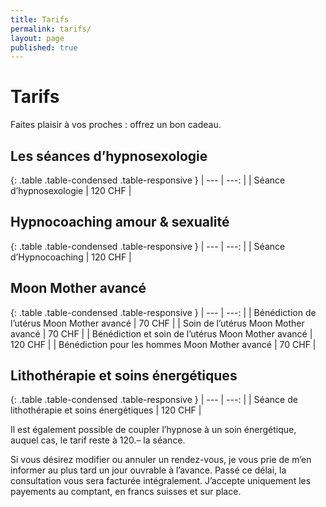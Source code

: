 ```yaml
---
title: Tarifs
permalink: tarifs/
layout: page
published: true
---
```


# Tarifs

Faites plaisir à vos proches : offrez un bon cadeau.

## Les séances d’hypnosexologie

{: .table .table-condensed .table-responsive }
| ---                                                | ---:         |
| Séance d’hypnosexologie                            | 120&nbsp;CHF |

## Hypnocoaching amour & sexualité

{: .table .table-condensed .table-responsive }
| ---                                                | ---:         |
| Séance d’Hypnocoaching                            | 120&nbsp;CHF |

## Moon Mother avancé

{: .table .table-condensed .table-responsive }
| ---                                                | ---:         |
| Bénédiction de l’utérus Moon Mother avancé         | 70&nbsp;CHF  |
| Soin de l’utérus Moon Mother avancé                | 70&nbsp;CHF  |
| Bénédiction et soin de l’utérus Moon Mother avancé | 120&nbsp;CHF |
| Bénédiction pour les hommes Moon Mother avancé     | 70&nbsp;CHF  |

## Lithothérapie et soins énergétiques

{: .table .table-condensed .table-responsive }
| ---                                                | ---:         |
| Séance de lithothérapie et soins énergétiques      | 120&nbsp;CHF |

Il est également possible de coupler l’hypnose à un soin énergétique, auquel cas, le tarif reste à 120.– la séance.

Si vous désirez modifier ou annuler un rendez-vous, je vous prie de m’en informer au plus tard un jour ouvrable à l’avance. Passé ce délai, la consultation vous sera facturée intégralement. J’accepte uniquement les payements au comptant, en francs suisses et sur place.
